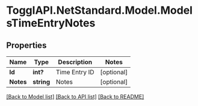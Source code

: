 # TogglAPI.NetStandard.Model.ModelsTimeEntryNotes
## Properties

Name | Type | Description | Notes
------------ | ------------- | ------------- | -------------
**Id** | **int?** | Time Entry ID | [optional] 
**Notes** | **string** | Notes | [optional] 

[[Back to Model list]](../README.md#documentation-for-models) [[Back to API list]](../README.md#documentation-for-api-endpoints) [[Back to README]](../README.md)

